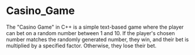 # Casino_Game
The "Casino Game" in C++ is a simple text-based game where the player can bet on a random number between 1 and 10. If the player's chosen number matches the randomly generated number, they win, and their bet is multiplied by a specified factor. Otherwise, they lose their bet.
